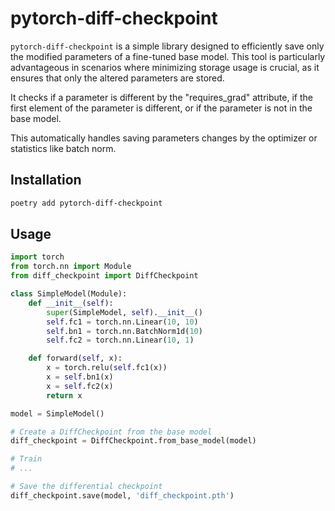 # pytorch-diff-checkpoint

`pytorch-diff-checkpoint` is a simple library designed to efficiently save only the modified parameters of a fine-tuned base model. This tool is particularly advantageous in scenarios where minimizing storage usage is crucial, as it ensures that only the altered parameters are stored.

It checks if a parameter is different by the "requires_grad" attribute, if the first element of the parameter is different, or if the parameter is not in the base model.

This automatically handles saving parameters changes by the optimizer or statistics like batch norm.

## Installation

```bash
poetry add pytorch-diff-checkpoint
```

## Usage

```python
import torch
from torch.nn import Module
from diff_checkpoint import DiffCheckpoint

class SimpleModel(Module):
    def __init__(self):
        super(SimpleModel, self).__init__()
        self.fc1 = torch.nn.Linear(10, 10)
        self.bn1 = torch.nn.BatchNorm1d(10)
        self.fc2 = torch.nn.Linear(10, 1)

    def forward(self, x):
        x = torch.relu(self.fc1(x))
        x = self.bn1(x)
        x = self.fc2(x)
        return x

model = SimpleModel()

# Create a DiffCheckpoint from the base model
diff_checkpoint = DiffCheckpoint.from_base_model(model)

# Train
# ...

# Save the differential checkpoint
diff_checkpoint.save(model, 'diff_checkpoint.pth')
```
